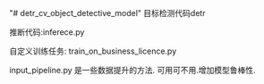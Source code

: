 "# detr_cv_object_detective_model" 
目标检测代码detr



推断代码:inferece.py 

自定义训练任务: train_on_business_licence.py



input_pipeline.py 是一些数据提升的方法. 可用可不用.增加模型鲁棒性.